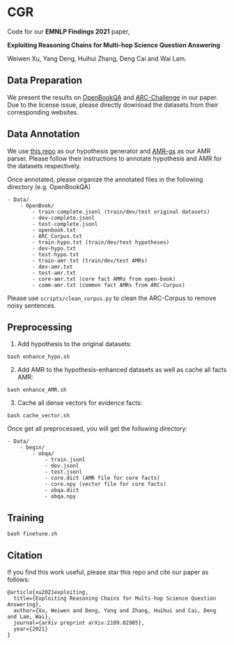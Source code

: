 # CGR

Code for our **EMNLP Findings 2021** paper,

**Exploiting Reasoning Chains for Multi-hop Science Question Answering**

Weiwen Xu, Yang Deng, Huihui Zhang, Deng Cai and Wai Lam.

## Data Preparation
We present the results on [OpenBookQA](https://leaderboard.allenai.org/open_book_qa/submissions/get-started) and [ARC-Challenge](https://allenai.org/data/arc) in our paper. Due to the license issue, please directly download the datasets from their corresponding websites.

## Data Annotation
We use [this repo](https://github.com/kelvinguu/qanli) as our hypothesis generator and [AMR-gs](https://github.com/jcyk/AMR-gs) as our AMR parser. Please follow their instructions to annotate hypothesis and AMR for the datasets respectively.

Once annotated, please organize the annotated files in the following directory (e.g. OpenBookQA)

    - Data/
        - OpenBook/
            - train-complete.jsonl (train/dev/test original datasets)
            - dev-complete.jsonl
            - test-complete.jsonl
            - openbook.txt
            - ARC_Corpus.txt
            - train-hypo.txt (train/dev/test hypotheses)
            - dev-hypo.txt
            - test-hypo.txt
            - train-amr.txt (train/dev/test AMRs)
            - dev-amr.txt
            - test-amr.txt
            - core-amr.txt (core fact AMRs from open-book)
            - comm-amr.txt (common fact AMRs from ARC-Corpus)
Please use `scripts/clean_corpus.py` to clean the ARC-Corpus to remove noisy sentences.
## Preprocessing
1. Add hypothesis to the original datasets:

`bash enhance_hypo.sh`

2. Add AMR to the hypothesis-enhanced datasets as well as cache all facts AMR:

`bash enhance_AMR.sh`

3. Cache all dense vectors for evidence facts:

`bash cache_vector.sh`

Once get all preprocessed, you will get the following directory:

    - Data/
        - begin/
            - obqa/
                - train.jsonl
                - dev.jsonl
                - test.jsonl
                - core.dict (AMR file for core facts)
                - core.npy (vector file for core facts)
                - obqa.dict
                - obqa.npy
## Training
`bash finetune.sh`

## Citation
If you find this work useful, please star this repo and cite our paper as follows:
```
@article{xu2021exploiting,
  title={Exploiting Reasoning Chains for Multi-hop Science Question Answering},
  author={Xu, Weiwen and Deng, Yang and Zhang, Huihui and Cai, Deng and Lam, Wai},
  journal={arXiv preprint arXiv:2109.02905},
  year={2021}
}
```
